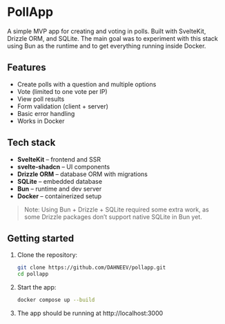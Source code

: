 # PollApp

A simple MVP app for creating and voting in polls. Built with SvelteKit, Drizzle ORM, and SQLite. The main goal was to experiment with this stack using Bun as the runtime and to get everything running inside Docker.

## Features

- Create polls with a question and multiple options
- Vote (limited to one vote per IP)
- View poll results
- Form validation (client + server)
- Basic error handling
- Works in Docker

## Tech stack

- **SvelteKit** – frontend and SSR
- **svelte-shadcn** – UI components
- **Drizzle ORM** – database ORM with migrations
- **SQLite** – embedded database
- **Bun** – runtime and dev server
- **Docker** – containerized setup

> Note: Using Bun + Drizzle + SQLite required some extra work, as some Drizzle packages don’t support native SQLite in Bun yet.

## Getting started

1. Clone the repository:

	```bash
	git clone https://github.com/DAHNEEV/pollapp.git
	cd pollapp
	```

2. Start the app:

	```bash
	docker compose up --build
	```

3. The app should be running at http://localhost:3000
